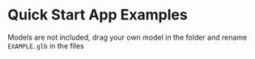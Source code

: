 # Quick Start App Examples

Models are not included, drag your own model in the folder and rename `EXAMPLE.glb` in the files
